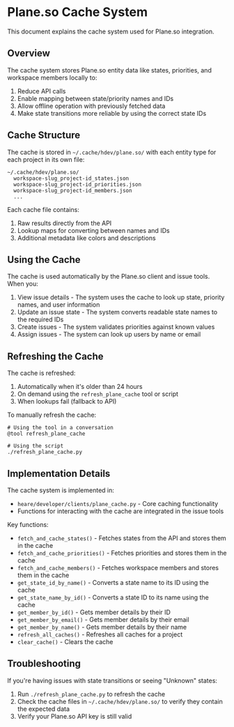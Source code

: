 # Plane.so Cache System

This document explains the cache system used for Plane.so integration.

## Overview

The cache system stores Plane.so entity data like states, priorities, and workspace members locally to:

1. Reduce API calls
2. Enable mapping between state/priority names and IDs
3. Allow offline operation with previously fetched data
4. Make state transitions more reliable by using the correct state IDs

## Cache Structure

The cache is stored in `~/.cache/hdev/plane.so/` with each entity type for each project in its own file:

```
~/.cache/hdev/plane.so/
  workspace-slug_project-id_states.json
  workspace-slug_project-id_priorities.json
  workspace-slug_project-id_members.json
  ...
```

Each cache file contains:

1. Raw results directly from the API
2. Lookup maps for converting between names and IDs
3. Additional metadata like colors and descriptions

## Using the Cache

The cache is used automatically by the Plane.so client and issue tools. When you:

1. View issue details - The system uses the cache to look up state, priority names, and user information
2. Update an issue state - The system converts readable state names to the required IDs
3. Create issues - The system validates priorities against known values
4. Assign issues - The system can look up users by name or email

## Refreshing the Cache

The cache is refreshed:

1. Automatically when it's older than 24 hours
2. On demand using the `refresh_plane_cache` tool or script
3. When lookups fail (fallback to API)

To manually refresh the cache:

```
# Using the tool in a conversation
@tool refresh_plane_cache

# Using the script
./refresh_plane_cache.py
```

## Implementation Details

The cache system is implemented in:

- `heare/developer/clients/plane_cache.py` - Core caching functionality
- Functions for interacting with the cache are integrated in the issue tools

Key functions:

- `fetch_and_cache_states()` - Fetches states from the API and stores them in the cache
- `fetch_and_cache_priorities()` - Fetches priorities and stores them in the cache
- `fetch_and_cache_members()` - Fetches workspace members and stores them in the cache
- `get_state_id_by_name()` - Converts a state name to its ID using the cache
- `get_state_name_by_id()` - Converts a state ID to its name using the cache
- `get_member_by_id()` - Gets member details by their ID
- `get_member_by_email()` - Gets member details by their email
- `get_member_by_name()` - Gets member details by their name
- `refresh_all_caches()` - Refreshes all caches for a project
- `clear_cache()` - Clears the cache

## Troubleshooting

If you're having issues with state transitions or seeing "Unknown" states:

1. Run `./refresh_plane_cache.py` to refresh the cache
2. Check the cache files in `~/.cache/hdev/plane.so/` to verify they contain the expected data
3. Verify your Plane.so API key is still valid